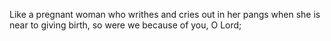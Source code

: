 Like a pregnant woman who writhes and cries out in her pangs when she is near to giving birth, so were we because of you, O Lord;
